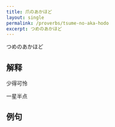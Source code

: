 ```yaml
---
title: 爪のあかほど
layout: single
permalink: /proverbs/tsume-no-aka-hodo
excerpt: つめのあかほど
---
```


つめのあかほど

## 解释

少得可怜

一星半点

## 例句


